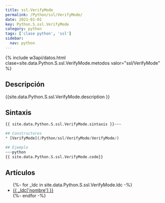 ```yaml
---
title: ssl.VerifyMode
permalink: /Python/ssl/VerifyMode/
date: 2021-01-01
key: Python.S.ssl.VerifyMode
category: python
tags: ['clase python', 'ssl']
sidebar: 
  nav: python
---
```


{% include w3api/datos.html clase=site.data.Python.S.ssl.VerifyMode.metodos valor="ssl/VerifyMode" %}

## Descripción
{{site.data.Python.S.ssl.VerifyMode.description }}

## Sintaxis
~~~python
{{ site.data.Python.S.ssl.VerifyMode.sintaxis }}~~~

## Constructores
* [VerifyMode](/Python/ssl/VerifyMode/VerifyMode/)

## Ejemplo
~~~python
{{ site.data.Python.S.ssl.VerifyMode.code}}
~~~

## Artículos
<ul>
{%- for _ldc in site.data.Python.S.ssl.VerifyMode.ldc -%}
   <li>
       <a href="{{_ldc['url'] }}">{{ _ldc['nombre'] }}</a>
   </li>
{%- endfor -%}
</ul>
